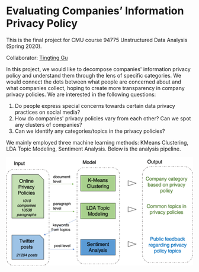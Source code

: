 # Evaluating Companies’ Information Privacy Policy

This is the final project for CMU course 94775 Unstructured Data Analysis (Spring 2020).

Collaborator: [Tingting Gu](https://github.com/tingtingbun)

In this project, we would like to decompose companies' information privacy policy and understand them through the lens of specific categories. We would connect the dots between what people are concerned about and what companies collect, hoping to create more transparency in company privacy policies. We are interested in the following questions:

1. Do people express special concerns towards certain data privacy practices on social media?
2. How do companies' privacy policies vary from each other? Can we spot any clusters of companies?
3. Can we identify any categories/topics in the privacy policies?

We mainly employed three machine learning methods: KMeans Clustering, LDA Topic Modeling, Sentiment Analysis. Below is the analysis pipeline.

![pipeline, width = 300](https://github.com/yuweizhu1993/evaluate_privacy_policy/blob/master/pipeline.png)
